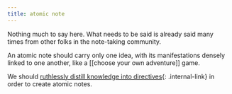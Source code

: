 ```yaml
---
title: atomic note
---
```


Nothing much to say here. What needs to be said is already said many times from other folks in the note-taking community.

An atomic note should carry only one idea, with its manifestations densely linked to one another, like a [[choose your own adventure]] game.

We should [ruthlessly distill knowledge into directives](/directives){: .internal-link} in order to create atomic notes.